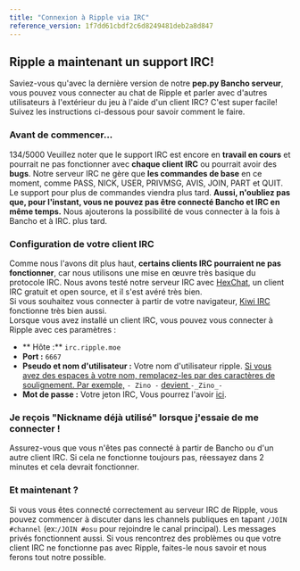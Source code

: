 ```yaml
---
title: "Connexion à Ripple via IRC"
reference_version: 1f7dd61cbdf2c6d8249481deb2a8d847
---
```

## Ripple a maintenant un support IRC!
Saviez-vous qu'avec la dernière version de notre **pep.py Bancho serveur**, vous pouvez vous connecter au chat de Ripple et parler avec d'autres utilisateurs à l'extérieur du jeu à l'aide d'un client IRC?
C'est super facile! Suivez les instructions ci-dessous pour savoir comment le faire.

### Avant de commencer...
134/5000
Veuillez noter que le support IRC est encore en **travail en cours** et pourrait ne pas fonctionner avec **chaque client IRC** ou pourrait avoir des **bugs**.
Notre serveur IRC ne gère que **les commandes de base** en ce moment, comme PASS, NICK, USER, PRIVMSG, AVIS, JOIN, PART et QUIT.
Le support pour plus de commandes viendra plus tard. 
**Aussi, n'oubliez pas que, pour l'instant, vous ne pouvez pas être connecté Bancho et IRC en même temps.** Nous ajouterons la possibilité de vous connecter à la fois à Bancho et à IRC. plus tard.

### Configuration de votre client IRC
Comme nous l'avons dit plus haut, **certains clients IRC pourraient ne pas fonctionner**, car nous utilisons une mise en œuvre très basique du protocole IRC. 
Nous avons testé notre serveur IRC avec [HexChat](https://hexchat.github.io), un client IRC gratuit et open source, et il s'est avéré très bien.  
Si vous souhaitez vous connecter à partir de votre navigateur, [Kiwi IRC](https://kiwiirc.com/) fonctionne très bien aussi.
<br>
Lorsque vous avez installé un client IRC, vous pouvez vous connecter à Ripple avec ces paramètres :

- ** Hôte :** `irc.ripple.moe`  
- **Port :** `6667`  
- **Pseudo et nom d'utilisateur :** Votre nom d'utilisateur ripple. <u>Si vous avez des espaces à votre nom, remplacez-les par des caractères de soulignement. Par exemple,</u> `- Zino -` <u>devient </u>`-_Zino_-`
- **Mot de passe :** Votre jeton IRC, Vous pourrez l'avoir [ici](/irc).    

### Je reçois "Nickname déjà utilisé" lorsque j'essaie de me connecter !
Assurez-vous que vous n'êtes pas connecté à partir de Bancho ou d'un autre client IRC. Si cela ne fonctionne toujours pas, réessayez dans 2 minutes et cela devrait fonctionner.

### Et maintenant ?
Si vous vous êtes connecté correctement au serveur IRC de Ripple, vous pouvez commencer à discuter dans les channels publiques en tapant `/JOIN #channel`  (ex:`/JOIN #osu` pour rejoindre le canal principal). Les messages privés fonctionnent aussi. Si vous rencontrez des problèmes ou que votre client IRC ne fonctionne pas avec Ripple, faites-le nous savoir et nous ferons tout notre possible.
